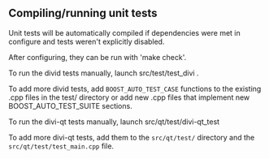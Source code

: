 Compiling/running unit tests
------------------------------------

Unit tests will be automatically compiled if dependencies were met in configure
and tests weren't explicitly disabled.

After configuring, they can be run with 'make check'.

To run the divid tests manually, launch src/test/test_divi .

To add more divid tests, add `BOOST_AUTO_TEST_CASE` functions to the existing
.cpp files in the test/ directory or add new .cpp files that
implement new BOOST_AUTO_TEST_SUITE sections.

To run the divi-qt tests manually, launch src/qt/test/divi-qt_test

To add more divi-qt tests, add them to the `src/qt/test/` directory and
the `src/qt/test/test_main.cpp` file.
